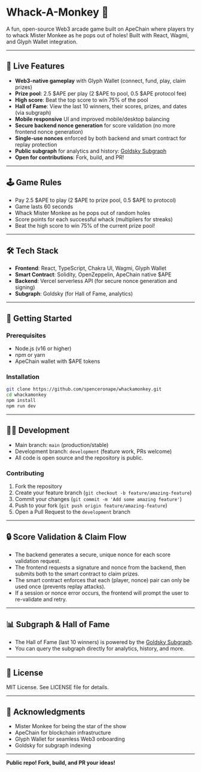 # Whack-A-Monkey 🐒

A fun, open-source Web3 arcade game built on ApeChain where players try to whack Mister Monkee as he pops out of holes! Built with React, Wagmi, and Glyph Wallet integration.

---

## 🚀 Live Features
- **Web3-native gameplay** with Glyph Wallet (connect, fund, play, claim prizes)
- **Prize pool**: 2.5 $APE per play (2 $APE to pool, 0.5 $APE protocol fee)
- **High score**: Beat the top score to win 75% of the pool
- **Hall of Fame**: View the last 10 winners, their scores, prizes, and dates (via subgraph)
- **Mobile responsive** UI and improved mobile/desktop balancing
- **Secure backend nonce generation** for score validation (no more frontend nonce generation)
- **Single-use nonces** enforced by both backend and smart contract for replay protection
- **Public subgraph** for analytics and history: [Goldsky Subgraph](https://api.goldsky.com/api/public/project_cm8grmwci3q4001w1e6mz7wzu/subgraphs/whack-a-monkey/1.0.0/gn)
- **Open for contributions**: Fork, build, and PR!

---

## 🕹️ Game Rules
- Pay 2.5 $APE to play (2 $APE to prize pool, 0.5 $APE to protocol)
- Game lasts 60 seconds
- Whack Mister Monkee as he pops out of random holes
- Score points for each successful whack (multipliers for streaks)
- Beat the high score to win 75% of the current prize pool!

---

## 🛠️ Tech Stack
- **Frontend**: React, TypeScript, Chakra UI, Wagmi, Glyph Wallet
- **Smart Contract**: Solidity, OpenZeppelin, ApeChain native $APE
- **Backend**: Vercel serverless API (for secure nonce generation and signing)
- **Subgraph**: Goldsky (for Hall of Fame, analytics)

---

## 📝 Getting Started

### Prerequisites
- Node.js (v16 or higher)
- npm or yarn
- ApeChain wallet with $APE tokens

### Installation
```bash
git clone https://github.com/spenceronape/whackamonkey.git
cd whackamonkey
npm install
npm run dev
```

---

## 🧑‍💻 Development
- Main branch: `main` (production/stable)
- Development branch: `development` (feature work, PRs welcome)
- All code is open source and the repository is public.

### Contributing
1. Fork the repository
2. Create your feature branch (`git checkout -b feature/amazing-feature`)
3. Commit your changes (`git commit -m 'Add some amazing feature'`)
4. Push to your fork (`git push origin feature/amazing-feature`)
5. Open a Pull Request to the `development` branch

---

## 🔒 Score Validation & Claim Flow
- The backend generates a secure, unique nonce for each score validation request.
- The frontend requests a signature and nonce from the backend, then submits both to the smart contract to claim prizes.
- The smart contract enforces that each (player, nonce) pair can only be used once (prevents replay attacks).
- If a session or nonce error occurs, the frontend will prompt the user to re-validate and retry.

---

## 📊 Subgraph & Hall of Fame
- The Hall of Fame (last 10 winners) is powered by the [Goldsky Subgraph](https://api.goldsky.com/api/public/project_cm8grmwci3q4001w1e6mz7wzu/subgraphs/whack-a-monkey/1.0.0/gn).
- You can query the subgraph directly for analytics, history, and more.

---

## 📄 License
MIT License. See LICENSE file for details.

---

## 🙏 Acknowledgments
- Mister Monkee for being the star of the show
- ApeChain for blockchain infrastructure
- Glyph Wallet for seamless Web3 onboarding
- Goldsky for subgraph indexing

---

**Public repo! Fork, build, and PR your ideas!** 
